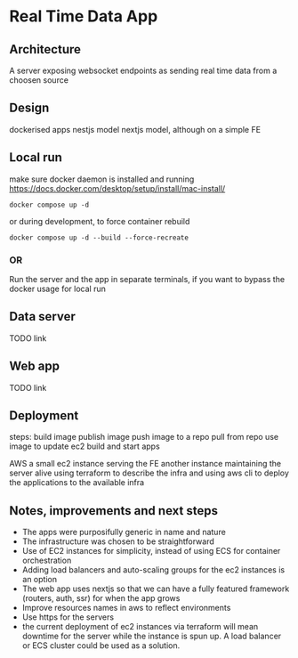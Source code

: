 # Real Time Data App

## Architecture

A server exposing websocket endpoints as sending real time data from a choosen source

## Design

dockerised apps
nestjs model
nextjs model, although on a simple FE

## Local run

make sure docker daemon is installed and running https://docs.docker.com/desktop/setup/install/mac-install/

```
docker compose up -d
```

or during development, to force container rebuild

```
docker compose up -d --build --force-recreate
```

### OR

Run the server and the app in separate terminals, if you want to bypass the docker usage for local run

## Data server

TODO link

## Web app

TODO link

## Deployment

steps:
build image
publish image
push image to a repo
pull from repo
use image to update ec2
build and start apps

AWS
a small ec2 instance serving the FE
another instance maintaining the server alive
using terraform to describe the infra
and using aws cli to deploy the applications to the available infra

## Notes, improvements and next steps

- The apps were purposifully generic in name and nature
- The infrastructure was chosen to be straightforward
- Use of EC2 instances for simplicity, instead of using ECS for container orchestration
- Adding load balancers and auto-scaling groups for the ec2 instances is an option
- The web app uses nextjs so that we can have a fully featured framework (routers, auth, ssr) for when the app grows
- Improve resources names in aws to reflect environments
- Use https for the servers
- the current deployment of ec2 instances via terraform will mean downtime for the server while the instance is spun up. A load balancer or ECS cluster could be used as a solution.
